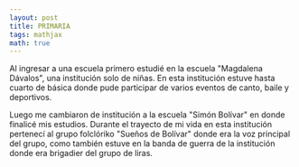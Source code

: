 ```yaml
---
layout: post
title: PRIMARIA
tags: mathjax
math: true
---
```

Al ingresar a una escuela primero estudié en la escuela "Magdalena Dávalos", una institución solo de niñas. En esta institución estuve hasta cuarto de básica donde pude participar de varios eventos de canto, baile y deportivos.

Luego me cambiaron de institución a la escuela "Simón Bolívar" en donde finalicé mis estudios. Durante el trayecto de mi vida en esta institución pertenecí al grupo folclóriko "Sueños de Bolívar" donde era la voz principal del grupo, como también estuve en la banda de guerra de la institución donde era brigadier del grupo de liras.


